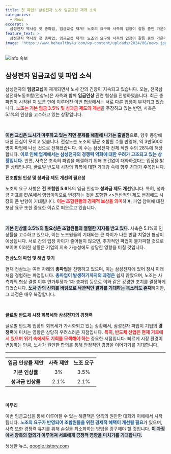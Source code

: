 ```yaml
---
title: 첫 파업! 삼성전자 노사 임금교섭 재개 소식
categories:
  - News
excerpt: >
  삼성전자 역사상 첫 총파업, 임금교섭 재개! 노조의 요구와 사측의 입장이 갈등 중인 가운데, 업계의 우려는 커져만 간다. 과연 양측은 합의에 이룰 수 있을까?
feature_text: >
  삼성전자 역사상 첫 총파업, 임금교섭 재개! 노조의 요구와 사측의 입장이 갈등 중인 가운데, 업계의 우려는 커져만 간다. 과연 양측은 합의에 이룰 수 있을까?
image: 'https://www.behealthy4u.com/wp-content/uploads/2024/06/news.jpg'
---
```


<p><img src="https://www.behealthy4u.com/wp-content/uploads/2024/06/news.jpg" alt="info 속보" /></p>

<h2 data-ke-size="size26">삼성전자 임금교섭 및 파업 소식</h2>

<p data-ke-size="size16">삼성전자의 <b>임금교섭</b>이 재개되면서 노사 간의 긴장이 지속되고 있습니다. 오늘, 전국삼성전자노동조합(전삼노)은 사측과 함께 <b>임금인상</b> 관련 협상을 진행하였습니다. 최근 총파업이 시작된 지 보름 만에 이루어진 이번 협상에서는 서로 다른 입장이 부각되고 있습니다. <b><span style="color: #ee2323;">노조는 기본 임금 3.5% 및 성과금 제도의 개선</span></b>을 주장하고 있는 반면, 사측은 5.1%의 인상을 고수하고 있는 상황입니다. </p> 

<p data-ke-size="size16">&nbsp;</p>

<p><b><span style="background-color: #21538527;">이번 교섭은 노사가 마주하고 있는 직면 문제를 해결해 나가는 출발점</span></b>으로, 향후 동향에 대한 관심이 모이고 있습니다. 
전삼노는 노조의 평균 조합원 수를 반영해, 약 3만5000명이 파업에 나선 것으로 전해졌습니다. 이 수는 삼성전자 전체 직원 수의 28%에 해당합니다. <b><span style="color: #1a5490;">이로 인해 업계에서는 삼성전자의 경쟁력 약화에 대한 우려가 고조되고 있는 상황입니다.</span></b> 반면, 사측은 조속히 파업을 해결하기 위해 조건없이 대화하겠다는 입장을 밝힌 상태입니다. 글로벌 반도체 시장의 회복에 대한 기대감 속에 향후 경과가 주목됩니다. </p></p>

<p data-ke-size="size16"></p>

<p><b>전조합원 인상 및 성과금 제도 개선의 필요성</b> </p>

<p data-ke-size="size16">노조의 요구 사항은 <b>전 조합원 5.6%</b>의 임금 인상과 <b>성과금 제도 개선</b>입니다. 특히, 성과금 지표를 EVA에서 영업이익으로 변경하는 것을 포함한 <>전반적인 제도 변경</b>에도 시장의 큰 반향이 기대됩니다. <b><span style="color: #ee2323;">이는 조합원들의 경제적 보상을 의미</span></b>하며, 파업 참여에 대한 보상 요구 또한 중요한 이슈로 떠오르고 있습니다. </p>

<p data-ke-size="size16">&nbsp;</p>

<p><b><span style="background-color: #21538527;">기본 인상률 3.5%의 필요성은 조합원들의 열렬한 지지를 받고 있다</span></b>. 사측은 5.1%의 인상률을 고수하고 있으나, 이는 노조원들의 기대와는 큰 차이가 나는 만큼 치열한 협상이 예상됩니다. 서로 간의 입장 차이가 줄어들지 않으면, 추가적인 파업이 불가피할 것으로 보이며 이러한 상황은 기업의 지속 가능성에도 상당한 영향을 미칠 것입니다. </p></p>

<p data-ke-size="size16"></p>

<p><b>전삼노의 파업 및 해법 찾기</b></p>

<p data-ke-size="size16">현재 전삼노는 여러 차례의 <b>총파업</b>을 진행하고 있으며, 이는 삼성전자에 있어 창사 이래 처음 경험하는 파업입니다. <b><span style="color: #1a5490;">총파업이 발생하기까지의 과정은</span></b> 쉽지 않았으며, 노조는 사측과의 협상 결렬 이후 연가투쟁과 1차 총파업 등으로 이와 같은 강경한 조치를 결정하게 되었습니다. <b><span style="background-color: #21538527;">노사 간의 신뢰를 바탕으로 낙관적인 결과를 기대하는 목소리도 존재</span></b>하지만, 그 과정은 매우 복잡합니다. </p>

<p data-ke-size="size16">&nbsp;</p>

<p><b>글로벌 반도체 시장 회복세와 삼성전자의 경쟁력</b></p>

<p data-ke-size="size16">글로벌 반도체 업황의 회복세가 가시화되고 있는 상황에서, 삼성전자 파업이 기업의 <b>경쟁력</b>에 미치는 영향은 상당히 우려스러운 지점입니다. <b><span style="color: #ee2323;">특히, 반도체 산업은 현재 기로에 서 있으며 위기 속에서도 기회를 모색해야 하는</span></b> 중요한 시점입니다. 빠르게 시장 환경이 변동하는 만큼, 노사가 원만한 합의를 통해 안정적인 경영을 이어가기를 기대합니다. </p>

<p data-ke-size="size16"></p>

<hr/> 

<table> 
    <tr> 
        <td style="text-align: center; height: 17px;"><b>임금 인상률 제안</b></td> 
        <td style="text-align: center; height: 17px;"><b>사측 제안</b></td> 
        <td style="text-align: center; height: 17px;"><b>노조 요구</b></td> 
    </tr> 
    <tr> 
        <td style="text-align: center; height: 17px;"><b>기본 인상률</b></td> 
        <td style="text-align: center; height: 17px;">3%</td> 
        <td style="text-align: center; height: 17px;">3.5%</td> 
    </tr> 
    <tr> 
        <td style="text-align: center; height: 17px;"><b>성과급 인상률</b></td> 
        <td style="text-align: center; height: 17px;">2.1%</td> 
        <td style="text-align: center; height: 17px;">2.1%</td> 
    </tr> 
</table>  

<p data-ke-size="size16">&nbsp;</p>

<p><b>마무리</b></p>

<p data-ke-size="size16">이번 임금교섭을 통해 이루어질 수 있는 해결책은 양측의 원만한 대화와 이해에서 시작됩니다. <b><span style="color: #1a5490;">노조의 요구가 반영되어 조합원들을 위한 <b>경제적 혜택</b>이 개선될 필요</b></span>가 있으며, 사측 또한 경쟁력 유지를 위해 손실을 최소화하는 방법을 강구해야 할 것입니다. <b><span style="background-color: #21538527;">이 과정에서 양측의 합의가 이루어져 서로에게 긍정적 영향을 미치기를 기대합니다.</span></b> </p> 

<p data-ke-size="size16"></p>
생생한 뉴스, <a href="https://qoogle.tistory.com" rel="dofollow">qoogle.tistory.com</a>


